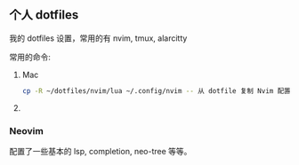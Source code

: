 ## 个人 dotfiles
我的 dotfiles 设置，常用的有 nvim, tmux, alarcitty

常用的命令:

1. Mac

   ```bash
   cp -R ~/dotfiles/nvim/lua ~/.config/nvim -- 从 dotfile 复制 Nvim 配置
   ```

   

2. 

### Neovim 
配置了一些基本的 lsp, completion, neo-tree 等等。
